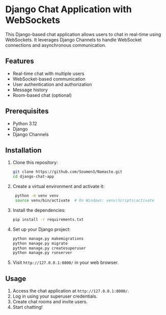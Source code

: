 # Django Chat Application with WebSockets

This Django-based chat application allows users to chat in real-time using WebSockets. It leverages Django Channels to handle WebSocket connections and asynchronous communication.

## Features

- Real-time chat with multiple users
- WebSocket-based communication
- User authentication and authorization
- Message history
- Room-based chat (optional)

## Prerequisites

- Python 3.12
- Django
- Django Channels

## Installation

1. Clone this repository:

   ```bash
   git clone https://github.com/Soumen3/Namaste.git
   cd django-chat-app
   ```

2. Create a virtual environment and activate it:

   ```bash
  	python -m venv venv
	source venv/bin/activate  # On Windows: venv\Scripts\activate
   ```

3. Install the dependencies:

   ```bash
   pip install -r requirements.txt
   ```

4. Set up your Django project:

   ```bash
   python manage.py makemigrations
   python manage.py migrate
   python manage.py createsuperuser
   python manage.py runserver
   ```

5. Visit `http://127.0.0.1:8000/` in your web browser.

## Usage

1. Access the chat application at `http://127.0.0.1:8000/`.
2. Log in using your superuser credentials.
3. Create chat rooms and invite users.
4. Start chatting!